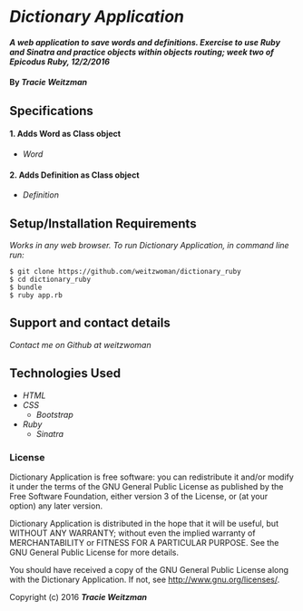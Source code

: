 # _Dictionary Application_

#### _A web application to save words and definitions. Exercise to use Ruby and Sinatra and practice objects within objects routing; week two of Epicodus Ruby, 12/2/2016_

#### By _**Tracie Weitzman**_

## Specifications

#### 1. Adds Word as Class object
* _Word_

#### 2. Adds Definition as Class object
* _Definition_

## Setup/Installation Requirements

_Works in any web browser. To run Dictionary Application, in command line run:_

```
$ git clone https://github.com/weitzwoman/dictionary_ruby
$ cd dictionary_ruby
$ bundle
$ ruby app.rb
```

## Support and contact details

_Contact me on Github at weitzwoman_

## Technologies Used

* _HTML_
* _CSS_
  * _Bootstrap_
* _Ruby_
  * _Sinatra_


### License

Dictionary Application is free software: you can redistribute it and/or modify it under the terms of the GNU General Public License as published by the Free Software Foundation, either version 3 of the License, or (at your option) any later version.

Dictionary Application is distributed in the hope that it will be useful, but WITHOUT ANY WARRANTY; without even the implied warranty of MERCHANTABILITY or FITNESS FOR A PARTICULAR PURPOSE. See the GNU General Public License for more details.

You should have received a copy of the GNU General Public License along with the Dictionary Application. If not, see http://www.gnu.org/licenses/.

Copyright (c) 2016 **_Tracie Weitzman_**
